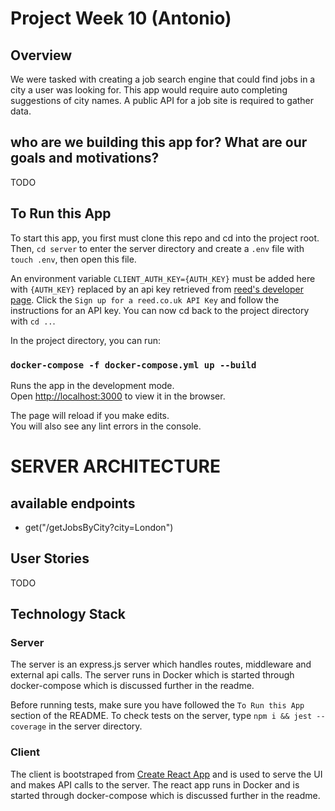 # Project Week 10 (Antonio)

## Overview

We were tasked with creating a job search engine that could find jobs in a city a user was looking for. This app would require auto completing suggestions of city names. A public API for a job site is required to gather data.


## who are we building this app for? What are our goals and motivations?
TODO


## To Run this App

To start this app, you first must clone this repo and cd into the project root.
Then, `cd server` to enter the server directory and create a `.env` file with `touch .env`, then open this file.

An environment variable `CLIENT_AUTH_KEY={AUTH_KEY}` must be added here with `{AUTH_KEY}` replaced by an api key retrieved from [reed's developer page](https://www.reed.co.uk/developers/jobseeker). Click the `Sign up for a reed.co.uk API Key` and follow the instructions for an API key.
You can now cd back to the project directory with `cd ..`.

In the project directory, you can run:

### `docker-compose -f docker-compose.yml up --build`

Runs the app in the development mode.<br />
Open [http://localhost:3000](http://localhost:3000) to view it in the browser.

The page will reload if you make edits.<br />
You will also see any lint errors in the console.


# SERVER ARCHITECTURE 

## available endpoints

- get("/getJobsByCity?city=London")


## User Stories
TODO

## Technology Stack

### Server
The server is an express.js server which handles routes, middleware and external api calls. The server runs in Docker which is started through docker-compose which is discussed further in the readme.

Before running tests, make sure you have followed the `To Run this App` section of the README.
To check tests on the server, type `npm i && jest --coverage` in the server directory.

### Client
The client is bootstraped from [Create React App](https://github.com/facebook/create-react-app) and is used to serve the UI and makes API calls to the server. The react app runs in Docker and is started through docker-compose which is discussed further in the readme.


